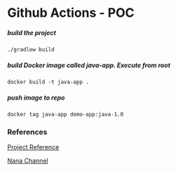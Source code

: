# Github Actions - POC
##### build the project

    ./gradlew build

##### build Docker image called java-app. Execute from root

    docker build -t java-app .
    
##### push image to repo 

    docker tag java-app demo-app:java-1.0

### References
[Project Reference](https://github.com/nanuchi/my-project)

[Nana Channel](https://www.youtube.com/watch?v=R8_veQiYBjI&ab_channel=TechWorldwithNana)
